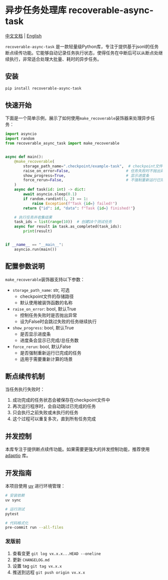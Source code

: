 # 异步任务处理库 recoverable-async-task

[中文文档](README_ZH.md) | [English](README.md)

`recoverable-async-task` 是一款轻量级Python库，专注于提供基于jsonl的任务断点续传功能。它能够自动记录任务执行状态，使得任务在中断后可以从断点处继续执行，非常适合处理大批量、耗时的异步任务。

## 安装

```bash
pip install recoverable-async-task
```

## 快速开始

下面是一个简单示例，展示了如何使用`make_recoverable`装饰器来处理异步任务：

```python
import asyncio
import random
from recoverable_async_task import make_recoverable


async def main():
    @make_recoverable(
        storage_path_name=".checkpoint/example-task",  # checkpoint文件存储路径
        raise_on_error=False,                         # 任务失败时不抛出异常
        show_progress=True,                           # 显示进度条
        force_rerun=False,                            # 不强制重新运行已完成的任务
    )
    async def task(id: int) -> dict:
        await asyncio.sleep(0.1)
        if random.randint(1, 2) == 1:
            raise Exception(f"Task {id=} failed!")
        return {"id": id, "data": f"Task {id=} finished!"}

    # 执行任务并收集结果
    task_ids = list(range(10))  # 创建10个测试任务
    async for result in task.as_completed(task_ids):
        print(result)


if __name__ == "__main__":
    asyncio.run(main())
```

## 配置参数说明

`make_recoverable`装饰器支持以下参数：

- `storage_path_name`: str, 可选
  - checkpoint文件的存储路径
  - 默认使用被装饰函数的名称
- `raise_on_error`: bool, 默认True
  - 控制任务失败时是否抛出异常
  - 设为False时会跳过失败的任务继续执行
- `show_progress`: bool, 默认True
  - 是否显示进度条
  - 进度条会显示已完成/总任务数
- `force_rerun`: bool, 默认False
  - 是否强制重新运行已完成的任务
  - 适用于需要重新计算的场景

## 断点续传机制

当任务执行失败时：
1. 成功完成的任务状态会被保存在checkpoint文件中
2. 再次运行程序时，会自动跳过已完成的任务
3. 只会执行之前失败或未执行的任务
4. 这个过程可以重复多次，直到所有任务完成

## 并发控制

本库专注于提供断点续传功能。如果需要更强大的并发控制功能，推荐使用 [adaptio](https://github.com/Haskely/adaptio) 库。

## 开发指南

本项目使用 [uv](https://docs.astral.sh/uv/#getting-started) 进行环境管理：

```bash
# 安装依赖
uv sync

# 运行测试
pytest

# 代码格式化
pre-commit run --all-files
```

### 发版前

1. 查看变更 `git log vx.x.x...HEAD --oneline`
2. 更新 `CHANGELOG.md`
3. 设置 tag `git tag vx.x.x`
4. 推送到远程 `git push origin vx.x.x`
